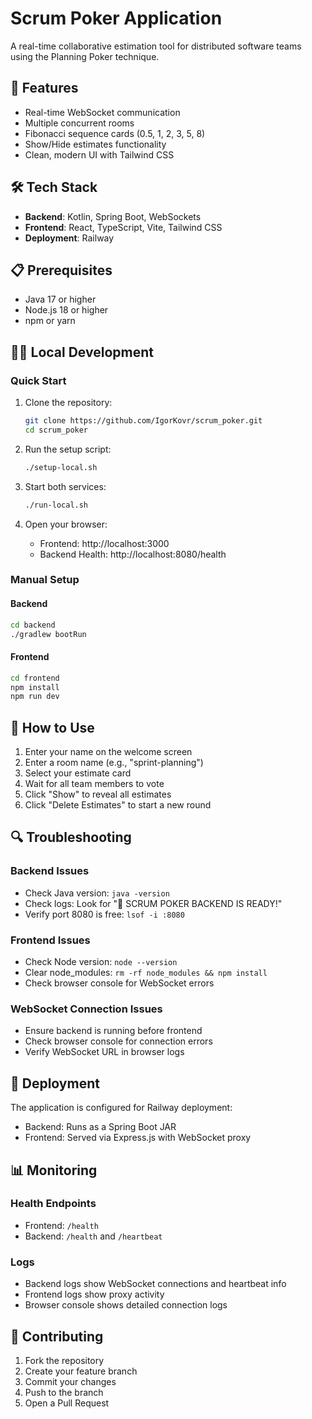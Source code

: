 # Scrum Poker Application

A real-time collaborative estimation tool for distributed software teams using the Planning Poker technique.

## 🚀 Features

- Real-time WebSocket communication
- Multiple concurrent rooms
- Fibonacci sequence cards (0.5, 1, 2, 3, 5, 8)
- Show/Hide estimates functionality
- Clean, modern UI with Tailwind CSS

## 🛠️ Tech Stack

- **Backend**: Kotlin, Spring Boot, WebSockets
- **Frontend**: React, TypeScript, Vite, Tailwind CSS
- **Deployment**: Railway

## 📋 Prerequisites

- Java 17 or higher
- Node.js 18 or higher
- npm or yarn

## 🏃‍♂️ Local Development

### Quick Start

1. Clone the repository:
   ```bash
   git clone https://github.com/IgorKovr/scrum_poker.git
   cd scrum_poker
   ```

2. Run the setup script:
   ```bash
   ./setup-local.sh
   ```

3. Start both services:
   ```bash
   ./run-local.sh
   ```

4. Open your browser:
   - Frontend: http://localhost:3000
   - Backend Health: http://localhost:8080/health

### Manual Setup

#### Backend
```bash
cd backend
./gradlew bootRun
```

#### Frontend
```bash
cd frontend
npm install
npm run dev
```

## 📝 How to Use

1. Enter your name on the welcome screen
2. Enter a room name (e.g., "sprint-planning")
3. Select your estimate card
4. Wait for all team members to vote
5. Click "Show" to reveal all estimates
6. Click "Delete Estimates" to start a new round

## 🔍 Troubleshooting

### Backend Issues
- Check Java version: `java -version`
- Check logs: Look for "🚀 SCRUM POKER BACKEND IS READY!"
- Verify port 8080 is free: `lsof -i :8080`

### Frontend Issues
- Check Node version: `node --version`
- Clear node_modules: `rm -rf node_modules && npm install`
- Check browser console for WebSocket errors

### WebSocket Connection Issues
- Ensure backend is running before frontend
- Check browser console for connection errors
- Verify WebSocket URL in browser logs

## 🚀 Deployment

The application is configured for Railway deployment:

- Backend: Runs as a Spring Boot JAR
- Frontend: Served via Express.js with WebSocket proxy

## 📊 Monitoring

### Health Endpoints
- Frontend: `/health`
- Backend: `/health` and `/heartbeat`

### Logs
- Backend logs show WebSocket connections and heartbeat info
- Frontend logs show proxy activity
- Browser console shows detailed connection logs

## 🤝 Contributing

1. Fork the repository
2. Create your feature branch
3. Commit your changes
4. Push to the branch
5. Open a Pull Request 